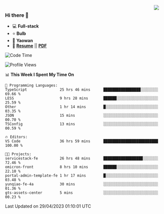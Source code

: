 <img align="right" src="https://github-readme-stats.vercel.app/api?username=LolipopJ&show_icons=true&count_private=true&hide_title=true&include_all_commits=true&theme=vue">

### Hi there 👋

- :computer: **Full-stack**
- :star: **Bulb**
- :pill: **Yaowan**
- :milky_way: [**Resume**](https://lolipopj.github.io/resume/) || [**PDF**](https://cdn.jsdelivr.net/gh/lolipopj/resume/export/resume-en.pdf)

<!--START_SECTION:waka-->
![Code Time](http://img.shields.io/badge/Code%20Time-1%2C205%20hrs%2052%20mins-blue)

![Profile Views](http://img.shields.io/badge/Profile%20Views-6-blue)

📊 **This Week I Spent My Time On** 

```text
💬 Programming Languages: 
TypeScript               25 hrs 46 mins      █████████████████░░░░░░░░   69.66 % 
LESS                     9 hrs 28 mins       ██████░░░░░░░░░░░░░░░░░░░   25.59 % 
Other                    1 hr 14 mins        █░░░░░░░░░░░░░░░░░░░░░░░░   03.35 % 
JSON                     15 mins             ░░░░░░░░░░░░░░░░░░░░░░░░░   00.70 % 
TSConfig                 13 mins             ░░░░░░░░░░░░░░░░░░░░░░░░░   00.59 % 

🔥 Editors: 
VS Code                  36 hrs 59 mins      █████████████████████████   100.00 % 

🐱‍💻 Projects: 
servicestack-fe          26 hrs 48 mins      ██████████████████░░░░░░░   72.46 % 
omicron-front            8 hrs 10 mins       ██████░░░░░░░░░░░░░░░░░░░   22.10 % 
portal-admin-template-fe 1 hr 17 mins        █░░░░░░░░░░░░░░░░░░░░░░░░   03.48 % 
yunqiao-fe-4a            30 mins             ░░░░░░░░░░░░░░░░░░░░░░░░░   01.36 % 
gts-assets-center        5 mins              ░░░░░░░░░░░░░░░░░░░░░░░░░   00.23 % 
```


 Last Updated on 29/04/2023 01:10:01 UTC
<!--END_SECTION:waka-->
